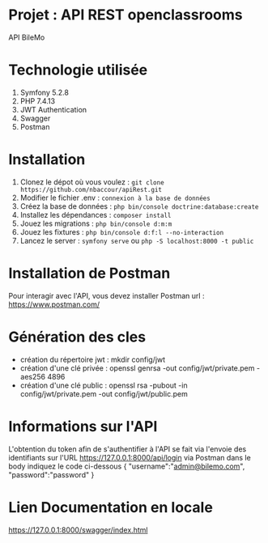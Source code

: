 # Projet : API REST openclassrooms
API BileMo

# Technologie utilisée

1. Symfony 5.2.8
2. PHP 7.4.13
3. JWT Authentication
4. Swagger
5. Postman

# Installation

1. Clonez le dépot où vous voulez : `git clone https://github.com/nbaccour/apiRest.git`
2. Modifier le fichier .env : `connexion à la base de données`
3. Créez la base de données : `php bin/console doctrine:database:create`
4. Installez les dépendances : `composer install`
5. Jouez les migrations : `php bin/console d:m:m`
6. Jouez les fixtures : `php bin/console d:f:l --no-interaction`
7. Lancez le server : `symfony serve` ou `php -S localhost:8000 -t public`

# Installation de Postman

Pour interagir avec l'API, vous devez installer Postman
url : https://www.postman.com/

# Génération des cles
- création du répertoire jwt :
mkdir config/jwt
- création d'une clé privée :
openssl genrsa -out config/jwt/private.pem -aes256 4896
- création d'une clé public :
openssl rsa -pubout -in config/jwt/private.pem -out config/jwt/public.pem

# Informations sur l'API

L'obtention du token afin de s'authentifier à l'API se fait via l'envoie des identifiants sur l'URL https://127.0.0.1:8000/api/login
via Postman dans le body indiquez le code ci-dessous
{
    "username":"admin@bilemo.com",
    "password":"password"
}


# Lien Documentation en locale

https://127.0.0.1:8000/swagger/index.html
